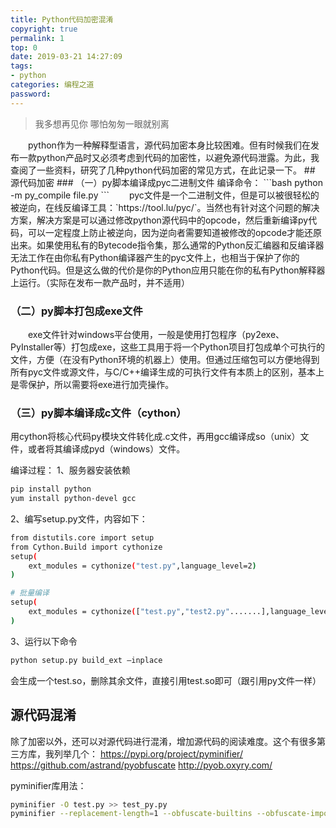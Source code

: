```yaml
---
title: Python代码加密混淆
copyright: true
permalink: 1
top: 0
date: 2019-03-21 14:27:09
tags:
- python
categories: 编程之道
password:
---
```

<blockquote class="blockquote-center">我多想再见你
哪怕匆匆一眼就别离</blockquote>
　　python作为一种解释型语言，源代码加密本身比较困难。但有时候我们在发布一款python产品时又必须考虑到代码的加密性，以避免源代码泄露。为此，我查阅了一些资料，研究了几种python代码加密的常见方式，在此记录一下。
<!--more -->
## 源代码加密
### （一）py脚本编译成pyc二进制文件
编译命令：
```bash
python -m py_compile file.py
```
　　pyc文件是一个二进制文件，但是可以被很轻松的被逆向，在线反编译工具：`https://tool.lu/pyc/`。当然也有针对这个问题的解决方案，解决方案是可以通过修改python源代码中的opcode，然后重新编译py代码，可以一定程度上防止被逆向，因为逆向者需要知道被修改的opcode才能还原出来。如果使用私有的Bytecode指令集，那么通常的Python反汇编器和反编译器无法工作在由你私有Python编译器产生的pyc文件上，也相当于保护了你的Python代码。但是这么做的代价是你的Python应用只能在你的私有Python解释器上运行。（实际在发布一款产品时，并不适用）

### （二）py脚本打包成exe文件
　　exe文件针对windows平台使用，一般是使用打包程序（py2exe、PyInstaller等）打包成exe，这些工具用于将一个Python项目打包成单个可执行的文件，方便（在没有Python环境的机器上）使用。但通过压缩包可以方便地得到所有pyc文件或源文件，与C/C++编译生成的可执行文件有本质上的区别，基本上是零保护，所以需要将exe进行加壳操作。

### （三）py脚本编译成c文件（cython）
用cython将核心代码py模块文件转化成.c文件，再用gcc编译成so（unix）文件，或者将其编译成pyd（windows）文件。

编译过程：
1、服务器安装依赖
```bash
pip install python
yum install python-devel gcc
```
2、编写setup.py文件，内容如下：
```bash
from distutils.core import setup
from Cython.Build import cythonize
setup(
    ext_modules = cythonize("test.py",language_level=2)
)

# 批量编译
setup(
    ext_modules = cythonize(["test.py","test2.py".......],language_level=2)
)

```
3、运行以下命令
```bash
python setup.py build_ext —inplace
```
会生成一个test.so，删除其余文件，直接引用test.so即可（跟引用py文件一样）

## 源代码混淆
除了加密以外，还可以对源代码进行混淆，增加源代码的阅读难度。这个有很多第三方库，我列举几个：
https://pypi.org/project/pyminifier/
https://github.com/astrand/pyobfuscate
http://pyob.oxyry.com/

pyminifier库用法：
```bash
pyminifier -O test.py >> test_py.py
pyminifier --replacement-length=1 --obfuscate-builtins --obfuscate-import-methods --obfuscate-variables test.py
```